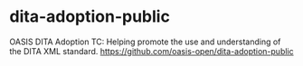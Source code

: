 # dita-adoption-public
OASIS DITA Adoption TC: Helping promote the use and understanding of the DITA XML standard. https://github.com/oasis-open/dita-adoption-public
